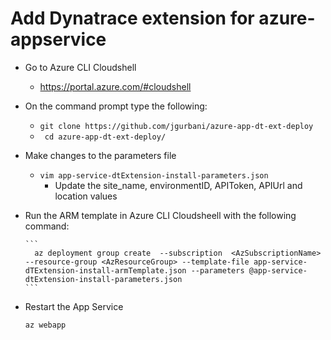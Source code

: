 # Add Dynatrace extension for azure-appservice

- Go to Azure CLI Cloudshell 
  - https://portal.azure.com/#cloudshell
- On the command prompt type the following: 
  - ``` git clone https://github.com/jgurbani/azure-app-dt-ext-deploy ```
  - ```  cd azure-app-dt-ext-deploy/ ```
- Make changes to the parameters file
  - ``` vim app-service-dtExtension-install-parameters.json ```
    - Update the site_name, environmentID, APIToken, APIUrl and location values
- Run the ARM template in Azure CLI Cloudsheell with the following command:
  
      ```    
        az deployment group create  --subscription  <AzSubscriptionName> --resource-group <AzResourceGroup> --template-file app-service-dTExtension-install-armTemplate.json --parameters @app-service-dtExtension-install-parameters.json    
      ```  
- Restart the App Service
  
    ```
    az webapp

    ```
